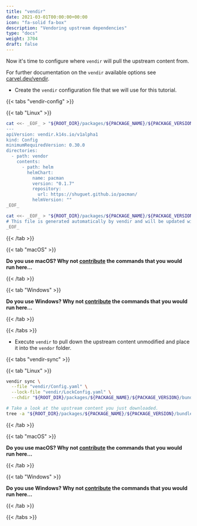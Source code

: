 ```yaml
---
title: "vendir"
date: 2021-03-01T00:00:00+00:00
icon: "fa-solid fa-box"
description: "Vendoring upstream dependencies"
type: "docs"
weight: 3704
draft: false
---
```


Now it's time to configure where `vendir` will pull the upstream content from.

For further documentation on the `vendir` available options see [carvel.dev/vendir](https://carvel.dev/vendir/docs/develop/).

- Create the `vendir` configuration file that we will use for this tutorial.

{{< tabs "vendir-config" >}}

{{< tab "Linux" >}}

```bash
cat <<- _EOF_ > "${ROOT_DIR}/packages/${PACKAGE_NAME}/${PACKAGE_VERSION}/bundle/vendir/Config.yaml"
---
apiVersion: vendir.k14s.io/v1alpha1
kind: Config
minimumRequiredVersion: 0.30.0
directories:
  - path: vendor
    contents:
      - path: helm
        helmChart:
          name: pacman
          version: "0.1.7"
          repository:
            url: https://shuguet.github.io/pacman/
          helmVersion: ""
_EOF_

cat <<- _EOF_ > "${ROOT_DIR}/packages/${PACKAGE_NAME}/${PACKAGE_VERSION}/bundle/vendir/LockConfig.yaml"
# This file is generated automatically by vendir and will be updated with resolved image references by kbld later.
_EOF_
```

{{< /tab >}}

{{< tab "macOS" >}}

**Do you use macOS? Why not [contribute](https://github.com/salt-labs/docs) the commands that you would run here...**

{{< /tab >}}

{{< tab "Windows" >}}

**Do you use Windows? Why not [contribute](https://github.com/salt-labs/docs) the commands that you would run here...**

{{< /tab >}}

{{< /tabs >}}

- Execute `vendir` to pull down the upstream content unmodified and place it into the `vendor` folder.

{{< tabs "vendir-sync" >}}

{{< tab "Linux" >}}

```bash
vendir sync \
  --file "vendir/Config.yaml" \
  --lock-file "vendir/LockConfig.yaml" \
  --chdir "${ROOT_DIR}/packages/${PACKAGE_NAME}/${PACKAGE_VERSION}/bundle"

# Take a look at the upstream content you just downloaded.
tree -a "${ROOT_DIR}/packages/${PACKAGE_NAME}/${PACKAGE_VERSION}/bundle/vendor"
```

{{< /tab >}}

{{< tab "macOS" >}}

**Do you use macOS? Why not [contribute](https://github.com/salt-labs/docs) the commands that you would run here...**

{{< /tab >}}

{{< tab "Windows" >}}

**Do you use Windows? Why not [contribute](https://github.com/salt-labs/docs) the commands that you would run here...**

{{< /tab >}}

{{< /tabs >}}
